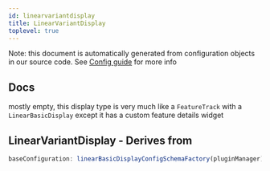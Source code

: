 ```yaml
---
id: linearvariantdisplay
title: LinearVariantDisplay
toplevel: true
---
```


Note: this document is automatically generated from configuration objects in
our source code. See [Config guide](/docs/config_guide) for more info

## Docs

mostly empty, this display type is very much
like a `FeatureTrack` with a `LinearBasicDisplay` except it has a custom
feature details widget

## LinearVariantDisplay - Derives from

```js
baseConfiguration: linearBasicDisplayConfigSchemaFactory(pluginManager)
```
